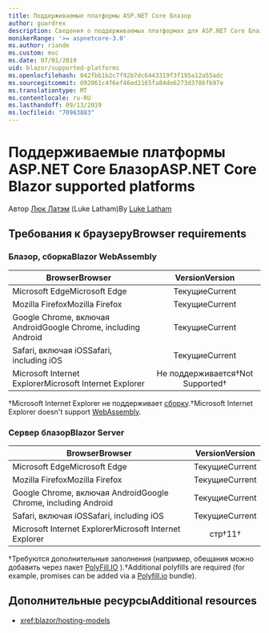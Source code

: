 ```yaml
---
title: Поддерживаемые платформы ASP.NET Core Блазор
author: guardrex
description: Сведения о поддерживаемых платформах для ASP.NET Core Блазор.
monikerRange: '>= aspnetcore-3.0'
ms.author: riande
ms.custom: mvc
ms.date: 07/01/2019
uid: blazor/supported-platforms
ms.openlocfilehash: 042fbb1b2c7f92b7dc6443319f3f195a12a55adc
ms.sourcegitcommit: 092061c4f6ef46ed2165fa84de6273d3786fb97e
ms.translationtype: MT
ms.contentlocale: ru-RU
ms.lasthandoff: 09/13/2019
ms.locfileid: "70963883"
---
```

# <a name="aspnet-core-blazor-supported-platforms"></a><span data-ttu-id="7e3d4-103">Поддерживаемые платформы ASP.NET Core Блазор</span><span class="sxs-lookup"><span data-stu-id="7e3d4-103">ASP.NET Core Blazor supported platforms</span></span>

<span data-ttu-id="7e3d4-104">Автор [Люк Латэм](https://github.com/guardrex) (Luke Latham)</span><span class="sxs-lookup"><span data-stu-id="7e3d4-104">By [Luke Latham](https://github.com/guardrex)</span></span>

## <a name="browser-requirements"></a><span data-ttu-id="7e3d4-105">Требования к браузеру</span><span class="sxs-lookup"><span data-stu-id="7e3d4-105">Browser requirements</span></span>

### <a name="blazor-webassembly"></a><span data-ttu-id="7e3d4-106">Блазор, сборка</span><span class="sxs-lookup"><span data-stu-id="7e3d4-106">Blazor WebAssembly</span></span>

| <span data-ttu-id="7e3d4-107">Browser</span><span class="sxs-lookup"><span data-stu-id="7e3d4-107">Browser</span></span>                          | <span data-ttu-id="7e3d4-108">Version</span><span class="sxs-lookup"><span data-stu-id="7e3d4-108">Version</span></span>               |
| -------------------------------- | :-------------------: |
| <span data-ttu-id="7e3d4-109">Microsoft Edge</span><span class="sxs-lookup"><span data-stu-id="7e3d4-109">Microsoft Edge</span></span>                   | <span data-ttu-id="7e3d4-110">Текущие</span><span class="sxs-lookup"><span data-stu-id="7e3d4-110">Current</span></span>               |
| <span data-ttu-id="7e3d4-111">Mozilla Firefox</span><span class="sxs-lookup"><span data-stu-id="7e3d4-111">Mozilla Firefox</span></span>                  | <span data-ttu-id="7e3d4-112">Текущие</span><span class="sxs-lookup"><span data-stu-id="7e3d4-112">Current</span></span>               |
| <span data-ttu-id="7e3d4-113">Google Chrome, включая Android</span><span class="sxs-lookup"><span data-stu-id="7e3d4-113">Google Chrome, including Android</span></span> | <span data-ttu-id="7e3d4-114">Текущие</span><span class="sxs-lookup"><span data-stu-id="7e3d4-114">Current</span></span>               |
| <span data-ttu-id="7e3d4-115">Safari, включая iOS</span><span class="sxs-lookup"><span data-stu-id="7e3d4-115">Safari, including iOS</span></span>            | <span data-ttu-id="7e3d4-116">Текущие</span><span class="sxs-lookup"><span data-stu-id="7e3d4-116">Current</span></span>               |
| <span data-ttu-id="7e3d4-117">Microsoft Internet Explorer</span><span class="sxs-lookup"><span data-stu-id="7e3d4-117">Microsoft Internet Explorer</span></span>      | <span data-ttu-id="7e3d4-118">Не поддерживается&dagger;</span><span class="sxs-lookup"><span data-stu-id="7e3d4-118">Not Supported&dagger;</span></span> |

<span data-ttu-id="7e3d4-119">&dagger;Microsoft Internet Explorer не поддерживает [сборку](https://webassembly.org).</span><span class="sxs-lookup"><span data-stu-id="7e3d4-119">&dagger;Microsoft Internet Explorer doesn't support [WebAssembly](https://webassembly.org).</span></span>

### <a name="blazor-server"></a><span data-ttu-id="7e3d4-120">Сервер блазор</span><span class="sxs-lookup"><span data-stu-id="7e3d4-120">Blazor Server</span></span>

| <span data-ttu-id="7e3d4-121">Browser</span><span class="sxs-lookup"><span data-stu-id="7e3d4-121">Browser</span></span>                          | <span data-ttu-id="7e3d4-122">Version</span><span class="sxs-lookup"><span data-stu-id="7e3d4-122">Version</span></span>    |
| -------------------------------- | :--------: |
| <span data-ttu-id="7e3d4-123">Microsoft Edge</span><span class="sxs-lookup"><span data-stu-id="7e3d4-123">Microsoft Edge</span></span>                   | <span data-ttu-id="7e3d4-124">Текущие</span><span class="sxs-lookup"><span data-stu-id="7e3d4-124">Current</span></span>    |
| <span data-ttu-id="7e3d4-125">Mozilla Firefox</span><span class="sxs-lookup"><span data-stu-id="7e3d4-125">Mozilla Firefox</span></span>                  | <span data-ttu-id="7e3d4-126">Текущие</span><span class="sxs-lookup"><span data-stu-id="7e3d4-126">Current</span></span>    |
| <span data-ttu-id="7e3d4-127">Google Chrome, включая Android</span><span class="sxs-lookup"><span data-stu-id="7e3d4-127">Google Chrome, including Android</span></span> | <span data-ttu-id="7e3d4-128">Текущие</span><span class="sxs-lookup"><span data-stu-id="7e3d4-128">Current</span></span>    |
| <span data-ttu-id="7e3d4-129">Safari, включая iOS</span><span class="sxs-lookup"><span data-stu-id="7e3d4-129">Safari, including iOS</span></span>            | <span data-ttu-id="7e3d4-130">Текущие</span><span class="sxs-lookup"><span data-stu-id="7e3d4-130">Current</span></span>    |
| <span data-ttu-id="7e3d4-131">Microsoft Internet Explorer</span><span class="sxs-lookup"><span data-stu-id="7e3d4-131">Microsoft Internet Explorer</span></span>      | <span data-ttu-id="7e3d4-132">стр&dagger;</span><span class="sxs-lookup"><span data-stu-id="7e3d4-132">11&dagger;</span></span> |

<span data-ttu-id="7e3d4-133">&dagger;Требуются дополнительные заполнения (например, обещания можно добавить через пакет [PolyFill.IO](https://polyfill.io/v3/) ).</span><span class="sxs-lookup"><span data-stu-id="7e3d4-133">&dagger;Additional polyfills are required (for example, promises can be added via a [Polyfill.io](https://polyfill.io/v3/) bundle).</span></span>

## <a name="additional-resources"></a><span data-ttu-id="7e3d4-134">Дополнительные ресурсы</span><span class="sxs-lookup"><span data-stu-id="7e3d4-134">Additional resources</span></span>

* <xref:blazor/hosting-models>
